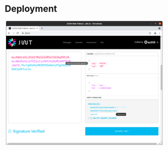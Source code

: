# Deployment



![alt text](https://github.com/jylhakos/InternetOfThings/blob/main/JWT/JWT.png?raw=true)
